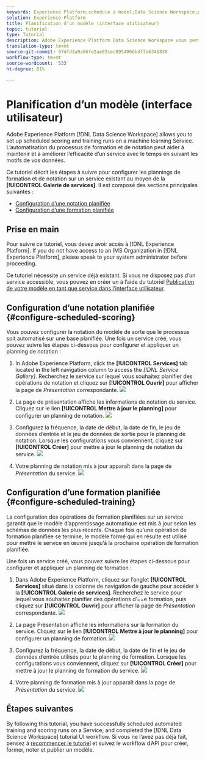 ```yaml
---
keywords: Experience Platform;schedule a model;Data Science Workspace;popular topics;schedule scoring;schedule training
solution: Experience Platform
title: Planification d’un modèle (interface utilisateur)
topic: tutorial
type: Tutorial
description: Adobe Experience Platform Data Science Workspace vous permet de configurer des exécutions planifiées de notation et de formation sur un service d’apprentissage automatique. L’automatisation du processus de formation et de notation peut aider à maintenir et à améliorer l’efficacité d’un service avec le temps en suivant les motifs de vos données.
translation-type: tm+mt
source-git-commit: 97dfd3a9a66fe2ae82cec8954066bdf3b6346830
workflow-type: tm+mt
source-wordcount: '533'
ht-degree: 81%

---
```



# Planification d’un modèle (interface utilisateur)

Adobe Experience Platform [!DNL Data Science Workspace] allows you to set up scheduled scoring and training runs on a machine learning Service. L’automatisation du processus de formation et de notation peut aider à maintenir et à améliorer l’efficacité d’un service avec le temps en suivant les motifs de vos données.

Ce tutoriel décrit les étapes à suivre pour configurer les plannings de formation et de notation sur un service existant au moyen de la **[!UICONTROL Galerie de services]**. Il est composé des sections principales suivantes :

- [Configuration d’une notation planifiée](#configure-scheduled-scoring)
- [Configuration d’une formation planifiée](#configure-scheduled-training)

## Prise en main

Pour suivre ce tutoriel, vous devez avoir accès à [!DNL Experience Platform]. If you do not have access to an IMS Organization in [!DNL Experience Platform], please speak to your system administrator before proceeding.

Ce tutoriel nécessite un service déjà existant. Si vous ne disposez pas d’un service accessible, vous pouvez en créer un à l’aide du tutoriel [Publication de votre modèle en tant que service dans l’interface utilisateur](./publish-model-service-ui.md).

## Configuration d’une notation planifiée {#configure-scheduled-scoring}

Vous pouvez configurer la notation du modèle de sorte que le processus soit automatisé sur une base planifiée. Une fois un service créé, vous pouvez suivre les étapes ci-dessous pour configurer et appliquer un planning de notation :

1. In Adobe Experience Platform, click the **[!UICONTROL Services]** tab located in the left navigation column to access the *[!DNL Service Gallery]*. Recherchez le service sur lequel vous souhaitez planifier des opérations de notation et cliquez sur **[!UICONTROL Ouvrir]** pour afficher la page de *Présentation* correspondante.
   ![](../images/models-recipes/schedule/click_to_open.png)

2. La page de présentation affiche les informations de notation du service. Cliquez sur le lien **[!UICONTROL Mettre à jour le planning]** pour configurer un planning de notation.
   ![](../images/models-recipes/schedule/service_overview_score.png)

3. Configurez la fréquence, la date de début, la date de fin, le jeu de données d’entrée et le jeu de données de sortie pour le planning de notation. Lorsque les configurations vous conviennent, cliquez sur **[!UICONTROL Créer]** pour mettre à jour le planning de notation du service.
   ![](../images/models-recipes/schedule/14_configure_scoring_schedule.png)

4. Votre planning de notation mis à jour apparaît dans la page de *Présentation* du service.
   ![](../images/models-recipes/schedule/service_with_scoring_schedule.png)


## Configuration d’une formation planifiée {#configure-scheduled-training}

La configuration des opérations de formation planifiées sur un service garantit que le modèle d’apprentissage automatique est mis à jour selon les schémas de données les plus récents. Chaque fois qu’une opération de formation planifiée se termine, le modèle formé qui en résulte est utilisé pour mettre le service en œuvre jusqu’à la prochaine opération de formation planifiée.

Une fois un service créé, vous pouvez suivre les étapes ci-dessous pour configurer et appliquer un planning de formation :

1. Dans Adobe Experience Platform, cliquez sur l’onglet **[!UICONTROL Services]** situé dans la colonne de navigation de gauche pour accéder à la **[!UICONTROL Galerie de services]**. Recherchez le service pour lequel vous souhaitez planifier des opérations d’==e formation, puis cliquez sur **[!UICONTROL Ouvrir]** pour afficher la page de *Présentation* correspondante.
   ![](../images/models-recipes/schedule/click_to_open.png)

2. La page Présentation affiche les informations sur la formation du service. Cliquez sur le lien **[!UICONTROL Mettre à jour le planning]** pour configurer un planning de formation.
   ![](../images/models-recipes/schedule/service_overview_train.png)

3. Configurez la fréquence, la date de début, la date de fin et le jeu de données d’entrée utilisés pour le planning de formation. Lorsque les configurations vous conviennent, cliquez sur **[!UICONTROL Créer]** pour mettre à jour le planning de formation du service.
   ![](../images/models-recipes/schedule/12_configure_training_schedule.png)

4. Votre planning de formation mis à jour apparaît dans la page de *Présentation* du service.
   ![](../images/models-recipes/schedule/service_with_training_schedule.png)

## Étapes suivantes

By following this tutorial, you have successfully scheduled automated training and scoring runs on a Service, and completed the [!DNL Data Science Workspace] tutorial UI workflow. Si vous ne l’avez pas déjà fait, pensez à [recommencer le tutoriel](./create-retails-sales-dataset.md) et suivez le workflow d’API pour créer, former, noter et publier un modèle.
